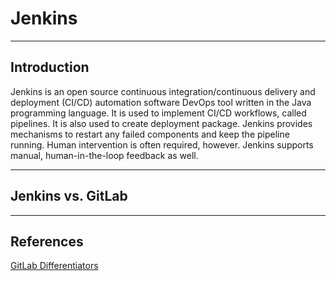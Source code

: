# Jenkins
***

## Introduction
Jenkins is an open source continuous integration/continuous delivery and deployment (CI/CD) automation software DevOps tool written in the Java programming language. It is used to implement CI/CD workflows, called pipelines. It is also used to create deployment package. Jenkins provides mechanisms to restart any failed components and keep the pipeline running. Human intervention is often required, however. Jenkins supports manual, human-in-the-loop feedback as well.
***

## Jenkins vs. GitLab
***

## References
[GitLab Differentiators](https://about.gitlab.com/devops-tools/jenkins-vs-gitlab/gitlab-differentiators/)
